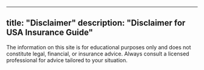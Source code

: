 
---
title: "Disclaimer"
description: "Disclaimer for USA Insurance Guide"
---

The information on this site is for educational purposes only and does not constitute legal, financial, or insurance advice. Always consult a licensed professional for advice tailored to your situation.
